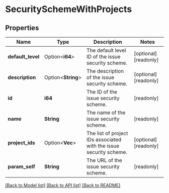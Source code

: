 # SecuritySchemeWithProjects

## Properties

Name | Type | Description | Notes
------------ | ------------- | ------------- | -------------
**default_level** | Option<**i64**> | The default level ID of the issue security scheme. | [optional][readonly]
**description** | Option<**String**> | The description of the issue security scheme. | [optional][readonly]
**id** | **i64** | The ID of the issue security scheme. | [readonly]
**name** | **String** | The name of the issue security scheme. | [readonly]
**project_ids** | Option<**Vec<i64>**> | The list of project IDs associated with the issue security scheme. | [optional][readonly]
**param_self** | **String** | The URL of the issue security scheme. | [readonly]

[[Back to Model list]](../README.md#documentation-for-models) [[Back to API list]](../README.md#documentation-for-api-endpoints) [[Back to README]](../README.md)


